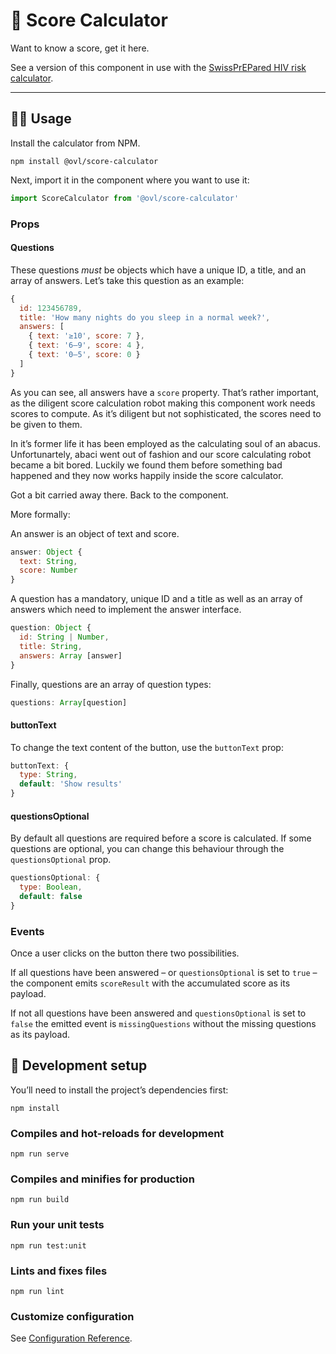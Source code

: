 # 🧮 Score Calculator

Want to know a score, get it here.

See a version of this component in use with the [SwissPrEPared HIV risk calculator](https://www.swissprepared.ch/en/risk-calculator/).

---

## 👩‍💻 Usage

Install the calculator from NPM.

```
npm install @ovl/score-calculator
```

Next, import it in the component where you want to use it:

```js
import ScoreCalculator from '@ovl/score-calculator'
```

### Props

#### Questions

These questions _must_ be objects which have a unique ID, a title, and an array of answers. Let’s take this question as an example:

```js
{
  id: 123456789,
  title: 'How many nights do you sleep in a normal week?',
  answers: [
    { text: '≥10', score: 7 },
    { text: '6–9', score: 4 },
    { text: '0–5', score: 0 }
  ]
}
```

As you can see, all answers have a `score` property. That’s rather important, as the diligent score calculation robot making this component work needs scores to compute. As it’s diligent but not sophisticated, the scores need to be given to them.

In it’s former life it has been employed as the calculating soul of an abacus. Unfortunartely, abaci went out of fashion and our score calculating robot became a bit bored. Luckily we found them before something bad happened and they now works happily inside the score calculator.

Got a bit carried away there. Back to the component.

More formally:

An answer is an object of text and score.

```js
answer: Object {
  text: String,
  score: Number
}
```

A question has a mandatory, unique ID and a title as well as an array of answers which need to implement the answer interface.

```js
question: Object {
  id: String | Number,
  title: String,
  answers: Array [answer]
}
```

Finally, questions are an array of question types:

```js
questions: Array[question]
```

#### buttonText

To change the text content of the button, use the `buttonText` prop:

```js
buttonText: {
  type: String,
  default: 'Show results'
}
```

#### questionsOptional

By default all questions are required before a score is calculated. If some questions are optional, you can change this behaviour through the `questionsOptional` prop.

```js
questionsOptional: {
  type: Boolean,
  default: false
}
```

### Events

Once a user clicks on the button there two possibilities.

If all questions have been answered – or `questionsOptional` is set to `true` – the component emits `scoreResult` with the accumulated score as its payload.

If not all questions have been answered and `questionsOptional` is set to `false` the emitted event is `missingQuestions` without the missing questions as its payload.

## 🥼 Development setup

You’ll need to install the project’s dependencies first:

```
npm install
```

### Compiles and hot-reloads for development

```
npm run serve
```

### Compiles and minifies for production

```
npm run build
```

### Run your unit tests

```
npm run test:unit
```

### Lints and fixes files

```
npm run lint
```

### Customize configuration

See [Configuration Reference](https://cli.vuejs.org/config/).

